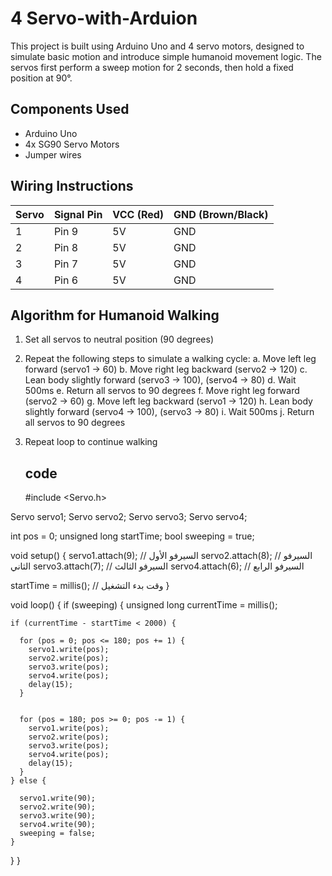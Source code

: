 # 4 Servo-with-Arduion

This project is built using Arduino Uno and 4 servo motors, designed to simulate basic motion and introduce simple humanoid movement logic. The servos first perform a sweep motion for 2 seconds, then hold a fixed position at 90°.

## Components Used

- Arduino Uno
- 4x SG90 Servo Motors
- Jumper wires

## Wiring Instructions

| Servo | Signal Pin | VCC (Red) | GND (Brown/Black) |
|-------|------------|-----------|-------------------|
| 1     | Pin 9      | 5V        | GND               |
| 2     | Pin 8      | 5V        | GND               |
| 3     | Pin 7      | 5V        | GND               |
| 4     | Pin 6      | 5V        | GND               |


## Algorithm for Humanoid Walking

1. Set all servos to neutral position (90 degrees)
2. Repeat the following steps to simulate a walking cycle:
    a. Move left leg forward (servo1 → 60)
    b. Move right leg backward (servo2 → 120)
    c. Lean body slightly forward (servo3 → 100), (servo4 → 80)
    d. Wait 500ms
    e. Return all servos to 90 degrees
    f. Move right leg forward (servo2 → 60)
    g. Move left leg backward (servo1 → 120)
    h. Lean body slightly forward (servo4 → 100), (servo3 → 80)
    i. Wait 500ms
    j. Return all servos to 90 degrees
3. Repeat loop to continue walking

   ## code
   #include <Servo.h>


Servo servo1;
Servo servo2;
Servo servo3;
Servo servo4;

int pos = 0;
unsigned long startTime;
bool sweeping = true;

void setup() {
  servo1.attach(9);  // السيرفو الأول
  servo2.attach(8);  // السيرفو الثاني
  servo3.attach(7);  // السيرفو الثالث
  servo4.attach(6);  // السيرفو الرابع

  startTime = millis(); // وقت بدء التشغيل
}

void loop() {
  if (sweeping) {
    unsigned long currentTime = millis();

    if (currentTime - startTime < 2000) {
    
      for (pos = 0; pos <= 180; pos += 1) {
        servo1.write(pos);
        servo2.write(pos);
        servo3.write(pos);
        servo4.write(pos);
        delay(15);
      }

      
      for (pos = 180; pos >= 0; pos -= 1) {
        servo1.write(pos);
        servo2.write(pos);
        servo3.write(pos);
        servo4.write(pos);
        delay(15);
      }
    } else {
     
      servo1.write(90);
      servo2.write(90);
      servo3.write(90);
      servo4.write(90);
      sweeping = false;
    }
  }
}
